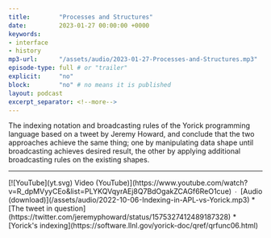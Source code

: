 ```yaml
---
title:        "Processes and Structures"
date:         2023-01-27 00:00:00 +0000
keywords:
- interface
- history
mp3-url:      "/assets/audio/2023-01-27-Processes-and-Structures.mp3"
episode-type: full # or "trailer"
explicit:     "no"
block:        "no" # no means it is published
layout: podcast
excerpt_separator: <!--more-->
---
```

The indexing notation and broadcasting rules of the Yorick programming language based on a tweet by Jeremy Howard, and conclude that the two approaches achieve the same thing; one by manipulating data shape until broadcasting achieves desired result, the other by applying additional broadcasting rules on the existing shapes.
<!--more-->
<hr>
[![YouTube](yt.svg) Video (YouTube)](https://www.youtube.com/watch?v=R_dpMVyyCEo&list=PLYKQVqyrAEj8Q7BdOgakZCAGf6ReO1cue) ∙ [Audio (download)](/assets/audio/2022-10-06-Indexing-in-APL-vs-Yorick.mp3)
* [The tweet in question](https://twitter.com/jeremyphoward/status/1575327412489187328)
* [Yorick's indexing](https://software.llnl.gov/yorick-doc/qref/qrfunc06.html)
